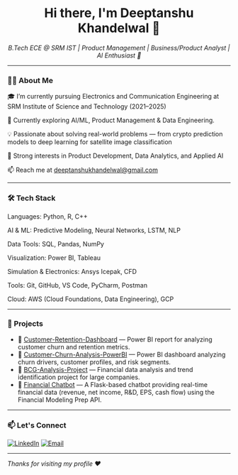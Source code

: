 <h1 align="center">Hi there, I'm Deeptanshu Khandelwal 👋</h1>

<p align="center">
  <em>B.Tech ECE @ SRM IST | Product Management | Business/Product Analyst | AI Enthusiast 🚀</em>
</p>

---

### 👩‍💻 About Me

🎓 I’m currently pursuing Electronics and Communication Engineering at SRM Institute of Science and Technology (2021–2025)

🚀 Currently exploring AI/ML, Product Management & Data Engineering.

💡 Passionate about solving real-world problems — from crypto prediction models to deep learning for satellite image classification

🧠 Strong interests in Product Development, Data Analytics, and Applied AI

📫 Reach me at deeptanshukhandelwal@gmail.com

---

### 🛠️ Tech Stack

Languages: Python, R, C++

AI & ML: Predictive Modeling, Neural Networks, LSTM, NLP

Data Tools: SQL, Pandas, NumPy

Visualization: Power BI, Tableau

Simulation & Electronics: Ansys Icepak, CFD

Tools: Git, GitHub, VS Code, PyCharm, Postman

Cloud: AWS (Cloud Foundations, Data Engineering), GCP

---

### 🚀 Projects

- 🔐 [Customer-Retention-Dashboard](https://github.com/deeeptanshu/Customer-Retention-Dashboard) — Power BI report for analyzing customer churn and retention metrics.
- 🏥 [Customer-Churn-Analysis-PowerBI](https://github.com/deeeptanshu/Customer-Churn-Analysis-PowerBI) — Power BI dashboard analyzing churn drivers, customer profiles, and risk segments.
- 💼 [BCG-Analysis-Project](https://github.com/deeeptanshu/BCGX-financial-analysis) — Financial data analysis and trend identification project for large companies.
- 💬 [Financial Chatbot](https://github.com/deeeptanshu/financial-chatbot) — A Flask-based chatbot providing real-time financial data (revenue, net income, R&D, EPS, cash flow) using the Financial Modeling Prep API.


---


### 📫 Let's Connect

[![LinkedIn](https://img.shields.io/badge/LinkedIn-blue?logo=linkedin&logoColor=white)](https://www.linkedin.com/in/deeptanshu-khandelwal/)                 [![Email](https://img.shields.io/badge/-Email-red?logo=gmail&logoColor=white)](mailto:deeptanshukhandelwal@gmail.com)






---

*Thanks for visiting my profile ❤️*
